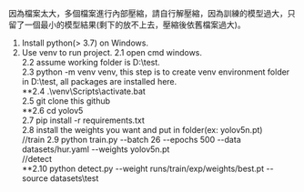 因為檔案太大，多個檔案進行內部壓縮，請自行解壓縮，因為訓練的模型過大，只留了一個最小的模型結果(剩下的放不上去，壓縮後依舊檔案過大)。
1. Install python(> 3.7) on Windows.
2. Use venv to run project.
   2.1 open cmd windows.  
   2.2 assume working folder is D:\test.  
   2.3 python -m venv venv, this step is to create venv environment folder in D:\test, all packages are installed here.  
   **2.4 .\venv\Scripts\activate.bat  
   2.5 git clone this github  
   **2.6 cd yolov5  
   2.7 pip install -r requirements.txt  
   2.8 install the weights you want and put in folder(ex: yolov5n.pt)  
   //train 
   2.9 python train.py  --batch 26 --epochs 500  --data datasets/hur.yaml --weights yolov5n.pt  
   //detect  
   **2.10 python detect.py --weight runs/train/exp/weights/best.pt  --source datasets\test  
